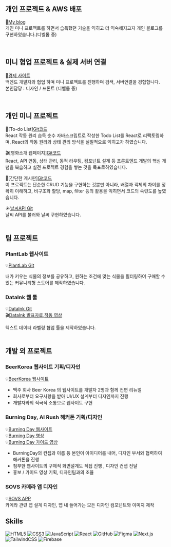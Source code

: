 

## 개인 프로젝트 & AWS 배포

🧊[My blog](http://15.152.49.187:3000/)<br/>
개인 미니 프로젝트를 하면서 습득했던 기술을 익히고 더 익숙해지고자 개인 블로그를 구현하였습니다.(디벨롭 중)<br/>

</br>

## 미니 협업 프로젝트 & 실제 서버 연결 

💸[경제 사이트](http://github.com/crossjane/economy_project.git)<br/>
백엔드 개발자와 협업 하며 미니 프로젝트를 진행하며 검색, 서버연결을 경헙합니다. <br/>
본인담당 : 디자인 / 프론트 
(디벨롭 중)

</br>

## 개인 미니 프로젝트
🎨[To-do List][Git코드](https://github.com/crossjane/ReactTodoList.git) <br/>
React 작동 원리 습득 순수 자바스크립트로 작성한 Todo List를 React로 리팩토링하며, React의 작동 원리와 상태 관리 방식을 실질적으로 익히고자 하였습니다.<br/>

🎬[영화소개 웹페이지][Git코드](https://github.com/crossjane/MovieList.git)<br/>
React, API 연동, 상태 관리, 동적 라우팅, 컴포넌트 설계 등 프론트엔드 개발의 핵심 개념을 복습하고 실전 프로젝트 경험을 쌓는 것을 목표로하였습니다.<br/>

🚀[간단한 게시판][Git코드](https://github.com/crossjane/board_react.git)<br/>
이 프로젝트는 단순한 CRUD 기능을 구현하는 것뿐만 아니라, 배열과 객체의 차이를 정확히 이해하고, 비구조화 할당, map, filter 등의 활용을 익히면서 코드의 숙련도를 높였습니다.<br/>

☀️[날씨API Git](https://github.com/crossjane/weather.git)</br>
날씨 API를 불러와 날씨 구현하였습니다.
</br>
</br>


## 팀 프로젝트
### PlantLab 웹사이트
💡[PlantLab Git](https://github.com/crossjane/PlantLab_project.git)<br/>

내가 키우는 식물의 정보를 공유하고, 원하는 조건에 맞는 식물을 필터링하여 구매할 수 있는 커뮤니티형 스토어를 제작하였습니다.<br/>

### DataInk 웹 툴
💡[DataInk Git](https://github.com/crossjane/DataInk-Front.git)</br>
🎬[DataInk 발표자료,작동 영상](https://www.canva.com/design/DAGUpbUUGfA/ZtUC8ZoT02fRTmRHlsfb3A/edit)</br>

텍스트 데이터 라벨링 협업 툴을 제작하였습니다. 
</br>
</br>

## 개발 외 프로젝트 


### BeerKorea 웹사이트 기획/디자인 
💡[BeerKorea 웹사이트](http://www.beerkorea.net/)</br>

- 맥주 회사 Beer Korea 의 웹사이트를 개발자 2명과 함께 전면 리뉴얼
- 회사로부터 요구사항을 받아 UI/UX 설계부터 디자인까지 진행
- 개발자와의 적극적 소통으로 웹사이트 구현</br>



### Burning Day, AI Rush 해커톤 기획/디자인
💡[Burning Day 웹사이트](https://campaign.naver.com/aihackathon_ai_burning/)</br>
💡[Burning Day 영상](https://www.youtube.com/watch?v=O4-gQOGrjXU)</br>
💡[Burning Day 가이드 영상](https://www.youtube.com/watch?v=t1rqKmrrWPU)</br>

- BurningDay의 컨셉과 이름 등 본인이 아이디어를 내어, 디자인 부서와 협력하여 해커톤을 진행
- 첨부한 웹사이트의 구체적 화면설계도 직접 진행 , 디자인 컨셉 전달
- 홍보 / 가이드 영상 기획, 디자인팀과의 조율</br>


### SOVS 카메라 앱 디자인

💡[SOVS APP](https://apps.apple.com/kr/app/sovs2-%ED%8F%AC%EC%A6%88-%EC%B9%B4%EB%A9%94%EB%9D%BC/id1359040989)</br>
카메라 관련 앱 설계 디자인, 앱 내 들어가는 모든 디자인 컴포넌트와 이미지 제작</br>

## Skills
![HTML5](https://img.shields.io/badge/html5-%23E34F26.svg?style=for-the-badge&logo=html5&logoColor=white)
![CSS3](https://img.shields.io/badge/css3-%231572B6.svg?style=for-the-badge&logo=css3&logoColor=white)
![JavaScript](https://img.shields.io/badge/javascript-%23323330.svg?style=for-the-badge&logo=javascript&logoColor=%23F7DF1E)
![React](https://img.shields.io/badge/react-%2361DAFB.svg?style=for-the-badge&logo=react&logoColor=white)
![GitHub](https://img.shields.io/badge/github-%23121011.svg?style=for-the-badge&logo=github&logoColor=white)
![Figma](https://img.shields.io/badge/figma-%23F24E1E.svg?style=for-the-badge&logo=figma&logoColor=white)
![Next.js](https://img.shields.io/badge/next.js-black?style=for-the-badge&logo=next.js&logoColor=white)
![TailwindCSS](https://img.shields.io/badge/tailwindcss-%2338B2AC.svg?style=for-the-badge&logo=tailwind-css&logoColor=white)
![Firebase](https://img.shields.io/badge/firebase-%23039BE5.svg?style=for-the-badge&logo=firebase)

